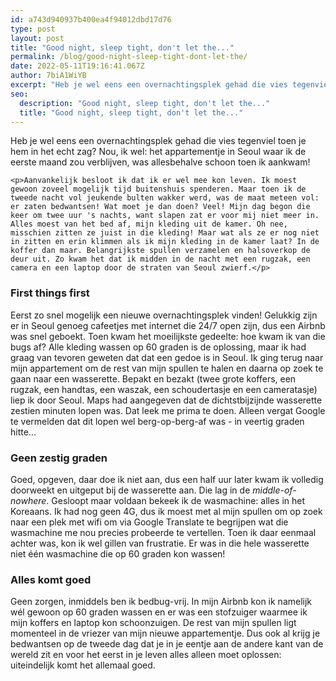 ```yaml
---
id: a743d940937b400ea4f94012dbd17d76
type: post
layout: post
title: "Good night, sleep tight, don't let the..."
permalink: /blog/good-night-sleep-tight-dont-let-the/
date: 2022-05-11T19:16:41.067Z
author: 7biA1WiYB
excerpt: "Heb je wel eens een overnachtingsplek gehad die vies tegenviel toen je hem in het echt zag? Nou, ik wel: het appartementje in Seoul waar ik de eerste maand zou verblijven, was allesbehalve schoon toen ik aankwam!   "
seo:
  description: "Good night, sleep tight, don't let the..."
  title: "Good night, sleep tight, don't let the..."
---
```

Heb je wel eens een overnachtingsplek gehad die vies tegenviel toen je hem in het echt zag? Nou, ik wel: het appartementje in Seoul waar ik de eerste maand zou verblijven, was allesbehalve schoon toen ik aankwam!   

    <p>Aanvankelijk besloot ik dat ik er wel mee kon leven. Ik moest gewoon zoveel mogelijk tijd buitenshuis spenderen. Maar toen ik de tweede nacht vol jeukende bulten wakker werd, was de maat meteen vol: er zaten bedwantsen! Wat moet je dan doen? Veel! Mijn dag begon die keer om twee uur 's nachts, want slapen zat er voor mij niet meer in. Alles moest van het bed af, mijn kleding uit de kamer. Oh nee, misschien zitten ze juist in die kleding! Maar wat als ze er nog niet in zitten en erin klimmen als ik mijn kleding in de kamer laat? In de koffer dan maar. Belangrijkste spullen verzamelen en halsoverkop de deur uit. Zo kwam het dat ik midden in de nacht met een rugzak, een camera en een laptop door de straten van Seoul zwierf.</p>
<h3>First things first</h3>
<p>Eerst zo snel mogelijk een nieuwe overnachtingsplek vinden! Gelukkig zijn er in Seoul genoeg cafeetjes met internet die 24/7 open zijn, dus een Airbnb was snel geboekt. Toen kwam het moeilijkste gedeelte: hoe kwam ik van die bugs af? Alle kleding wassen op 60 graden is de oplossing, maar ik had graag van tevoren geweten dat dat een gedoe is in Seoul. Ik ging terug naar mijn appartement om de rest van mijn spullen te halen en daarna op zoek te gaan naar een wasserette. Bepakt en bezakt (twee grote koffers, een rugzak, een handtas, een waszak, een schoudertasje en een cameratasje) liep ik door Seoul. Maps had aangegeven dat de dichtstbijzijnde wasserette zestien minuten lopen was. Dat leek me prima te doen. Alleen vergat Google te vermelden dat dit lopen wel berg-op-berg-af was - in veertig graden hitte...</p>
<h3>Geen zestig graden</h3>
<p>Goed, opgeven, daar doe ik niet aan, dus een half uur later kwam ik volledig doorweekt en uitgeput bij de wasserette aan. Die lag in de <em>middle-of-nowhere</em>. Gesloopt maar voldaan bekeek ik de wasmachine: alles in het Koreaans. Ik had nog geen 4G, dus ik moest met al mijn spullen om op zoek naar een plek met wifi om via Google Translate te begrijpen wat die wasmachine me nou precies probeerde te vertellen. Toen ik daar eenmaal achter was, kon ik wel gillen van frustratie. Er was in die hele wasserette niet één wasmachine die op 60 graden kon wassen!</p>
<h3>Alles komt goed</h3>
<p>Geen zorgen, inmiddels ben ik bedbug-vrij. In mijn Airbnb kon ik namelijk wél gewoon op 60 graden wassen en er was een stofzuiger waarmee ik mijn koffers en laptop kon schoonzuigen. De rest van mijn spullen ligt momenteel in de vriezer van mijn nieuwe appartementje. Dus ook al krijg je bedwantsen op de tweede dag dat je in je eentje aan de andere kant van de wereld zit en voor het eerst in je leven alles alleen moet oplossen: uiteindelijk komt het allemaal goed.</p>  

